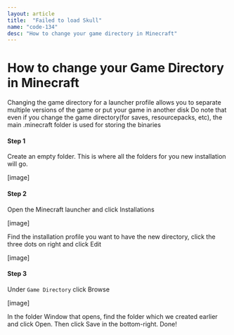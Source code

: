 ```yaml
---
layout: article
title:  "Failed to load Skull"
name: "code-134"
desc: "How to change your game directory in Minecraft"
---
```

# How to change your Game Directory in Minecraft

Changing the game directory for a launcher profile allows you to separate multiple versions of the game or put your game in another disk
Do note that even if you change the game directory(for saves, resourcepacks, etc), the main .minecraft folder is used for storing the binaries

#### Step 1
Create an empty folder. This is where all the folders for you new installation will go.

[image]

#### Step 2
Open the Minecraft launcher and click Installations

[image]

Find the installation profile you want to have the new directory, click the three dots on right and click Edit

[image]

#### Step 3
Under `Game Directory` click  Browse

[image]

In the folder Window that opens, find the folder which we created earlier and click Open. Then click Save in the bottom-right. Done!

